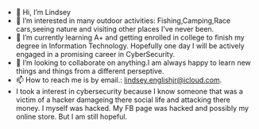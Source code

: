 - 👋 Hi, I’m Lindsey
- 👀 I’m interested in many outdoor activities: Fishing,Camping,Race cars,seeing nature and visiting other places I've never been.
- 🌱 I’m currently learning A+ and getting enrolled in college to finish my degree in Information Technology. Hopefully one day I will be actively engaged in a promising career in CyberSecurity.
- 💞️ I’m looking to collaborate on anything.I am always happy to learn new things and things from a different perseptive.
- 📫 How to reach me is by email.: lindsey.englishjr@icloud.com.
- I took a interest in cybersecurity because I know someone that was a victim of a hacker damageing there social life and attacking there money. I myself was hacked. My FB page was hacked and possibly my online store. But I am still hopeful. 

<!---
LindseyALA/LindseyALA is a ✨ special ✨ repository because its `README.md` (this file) appears on your GitHub profile.
You can click the Preview link to take a look at your changes.
--->
